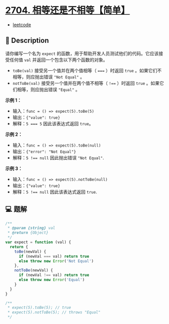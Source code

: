 # [2704. 相等还是不相等【简单】](https://github.com/Tdahuyou/leetcode/tree/main/2704.%20%E7%9B%B8%E7%AD%89%E8%BF%98%E6%98%AF%E4%B8%8D%E7%9B%B8%E7%AD%89%E3%80%90%E7%AE%80%E5%8D%95%E3%80%91)

- [leetcode](https://leetcode.cn/problems/to-be-or-not-to-be)

## 📝 Description

请你编写一个名为 `expect` 的函数，用于帮助开发人员测试他们的代码。它应该接受任何值 `val` 并返回一个包含以下两个函数的对象。

- `toBe(val)` 接受另一个值并在两个值相等（ `===` ）时返回 `true` 。如果它们不相等，则应抛出错误 `"Not Equal"` 。
- `notToBe(val)` 接受另一个值并在两个值不相等（ `!==` ）时返回 `true` 。如果它们相等，则应抛出错误 `"Equal"` 。

**示例 1：**

- 输入：`func = () => expect(5).toBe(5)`
- 输出：`{"value": true}`
- 解释：`5 === 5` 因此该表达式返回 `true`。

**示例 2：**

- 输入：`func = () => expect(5).toBe(null)`
- 输出：`{"error": "Not Equal"}`
- 解释：`5 !== null` 因此抛出错误 `"Not Equal"`.

**示例 3：**

- 输入：`func = () => expect(5).notToBe(null)`
- 输出：`{"value": true}`
- 解释：`5 !== null` 因此该表达式返回 `true`.

## 💻 题解

```javascript
/**
 * @param {string} val
 * @return {Object}
 */
var expect = function (val) {
  return {
    toBe(newVal) {
      if (newVal === val) return true
      else throw new Error('Not Equal')
    },
    notToBe(newVal) {
      if (newVal !== val) return true
      else throw new Error('Equal')
    }
  }
}

/**
 * expect(5).toBe(5); // true
 * expect(5).notToBe(5); // throws "Equal"
 */
```
